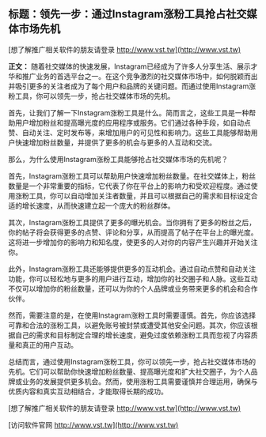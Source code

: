 ## **标题：领先一步：通过Instagram涨粉工具抢占社交媒体市场先机**

[想了解推广相关软件的朋友请登录 http://www.vst.tw](http://www.vst.tw)

**正文：**
随着社交媒体的快速发展，Instagram已经成为了许多人分享生活、展示才华和推广业务的首选平台之一。在这个竞争激烈的社交媒体市场中，如何脱颖而出并吸引更多的关注者成为了每个用户和品牌的关键问题。而通过使用Instagram涨粉工具，你可以领先一步，抢占社交媒体市场的先机。

首先，让我们了解一下Instagram涨粉工具是什么。简而言之，这些工具是一种帮助用户增加粉丝和提高曝光度的应用程序或服务。它们通过各种手段，如自动点赞、自动关注、定时发布等，来增加用户的可见性和影响力。这些工具能够帮助用户快速增加粉丝数量，并提供了更多的机会与更多的人互动和交流。

那么，为什么使用Instagram涨粉工具能够抢占社交媒体市场的先机呢？

首先，Instagram涨粉工具可以帮助用户快速增加粉丝数量。在社交媒体上，粉丝数量是一个非常重要的指标，它代表了你在平台上的影响力和受欢迎程度。通过使用涨粉工具，你可以自动增加关注者数量，并且可以根据自己的需求和目标设定合适的增长速度，从而快速建立起一个庞大的粉丝群体。

其次，Instagram涨粉工具提供了更多的曝光机会。当你拥有了更多的粉丝之后，你的帖子将会获得更多的点赞、评论和分享，从而提高了帖子在平台上的曝光度。这将进一步增加你的影响力和知名度，使更多的人对你的内容产生兴趣并开始关注你。

此外，Instagram涨粉工具还能够提供更多的互动机会。通过自动点赞和自动关注功能，你可以轻松地与更多的用户进行互动，增加你的社交圈子和人脉。这些互动不仅可以增加你的粉丝数量，还可以为你的个人品牌或业务带来更多的机会和合作伙伴。

然而，需要注意的是，在使用Instagram涨粉工具时需要谨慎。首先，你应该选择可靠和合法的涨粉工具，以避免账号被封禁或遭受其他安全问题。其次，你应该根据自己的需求和目标制定合理的增长速度，避免过度依赖涨粉工具而忽视了内容质量和真正的用户互动。

总结而言，通过使用Instagram涨粉工具，你可以领先一步，抢占社交媒体市场的先机。它们可以帮助你快速增加粉丝数量、提高曝光度和扩大社交圈子，为个人品牌或业务的发展提供更多机会。然而，使用涨粉工具需要谨慎并合理运用，确保与优质内容和真实互动相结合，才能取得长期的成功。

[想了解推广相关软件的朋友请登录 http://www.vst.tw](http://www.vst.tw)


[访问软件官网 http://www.vst.tw](http://www.vst.tw)
